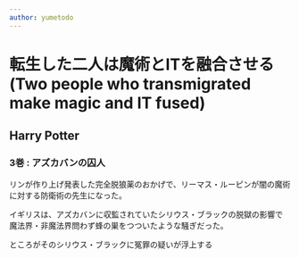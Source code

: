 ```yaml
---
author: yumetodo
---
```


# 転生した二人は魔術とITを融合させる(Two people who transmigrated make magic and IT fused)
## Harry Potter
### 3巻 : アズカバンの囚人

リンが作り上げ発表した完全脱狼薬のおかげで、リーマス・ルーピンが闇の魔術に対する防衛術の先生になった。

イギリスは、アズカバンに収監されていたシリウス・ブラックの脱獄の影響で魔法界・非魔法界問わず蜂の巣をつついたような騒ぎだった。

ところがそのシリウス・ブラックに冤罪の疑いが浮上する
